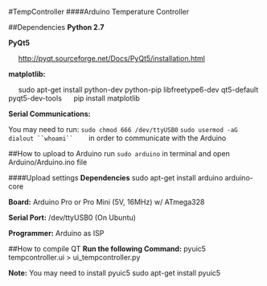 #TempController
####Arduino Temperature Controller

##Dependencies
**Python 2.7**

**PyQt5**

&nbsp;&nbsp;&nbsp;&nbsp;&nbsp;http://pyqt.sourceforge.net/Docs/PyQt5/installation.html

**matplotlib:**

&nbsp;&nbsp;&nbsp;&nbsp;&nbsp;sudo apt-get install python-dev python-pip libfreetype6-dev qt5-default pyqt5-dev-tools
&nbsp;&nbsp;&nbsp;&nbsp;&nbsp;pip install matplotlib

**Serial Communications:**

You may need to run:
`sudo chmod 666 /dev/ttyUSB0`
`sudo usermod -aG dialout ``whoami`` `
&nbsp;&nbsp;&nbsp;&nbsp;&nbsp;in order to communicate with the Arduino

##How to upload to Arduino
run `sudo arduino` in terminal and open Arduino/Arduino.ino file

####Upload settings
**Dependencies**
sudo apt-get install arduino arduino-core

**Board:** Arduino Pro or Pro Mini (5V, 16MHz) w/ ATmega328

**Serial Port:** /dev/ttyUSB0 (On Ubuntu)

**Programmer:** Arduino as ISP

##How to compile QT
**Run the following Command:** 
pyuic5 tempcontroller.ui > ui_tempcontroller.py

**Note:** You may need to install pyuic5
sudo apt-get install pyuic5

